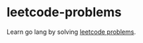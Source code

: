 # leetcode-problems
Learn go lang by solving [leetcode problems](https://leetcode.com/problemset/all/).
